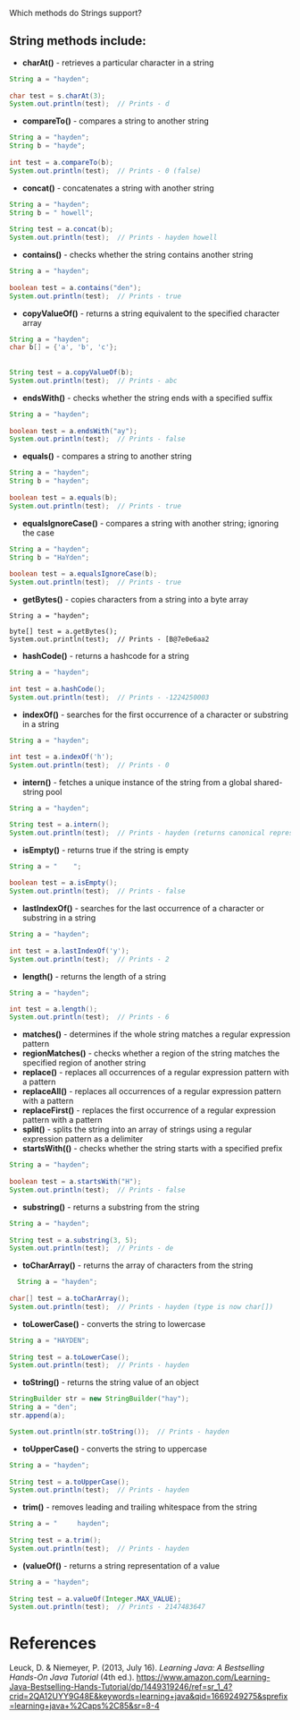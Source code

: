 Which methods do Strings support? 


## String methods include: 
- **charAt()** - retrieves a particular character in a string 
```java 
String a = "hayden";
  
char test = s.charAt(3);
System.out.println(test);  // Prints - d 
``` 
- **compareTo()** - compares a string to another string
```java 
String a = "hayden";
String b = "hayde";
  
int test = a.compareTo(b);
System.out.println(test);  // Prints - 0 (false) 
 ``` 

- **concat()** - concatenates a string with another string 
```java 
String a = "hayden";
String b = " howell";
  
String test = a.concat(b);
System.out.println(test);  // Prints - hayden howell
``` 

- **contains()** - checks whether the string contains another string 
```java 
String a = "hayden";
  
boolean test = a.contains("den");
System.out.println(test);  // Prints - true 
 ``` 
 
- **copyValueOf()** - returns a string equivalent to the specified character array  
```java 
String a = "hayden";
char b[] = {'a', 'b', 'c'};
  
  
String test = a.copyValueOf(b);
System.out.println(test);  // Prints - abc  
```          

- **endsWith()** - checks whether the string ends with a specified suffix 
```java 
String a = "hayden";
  
boolean test = a.endsWith("ay");
System.out.println(test);  // Prints - false 
 ``` 
 
- **equals()** - compares a string to another string 
```java 
String a = "hayden";
String b = "hayden";
  
boolean test = a.equals(b);
System.out.println(test);  // Prints - true  
``` 

- **equalsIgnoreCase()** - compares a string with another string; ignoring the case 
```java 
String a = "hayden";
String b = "HaYden";
  
boolean test = a.equalsIgnoreCase(b);
System.out.println(test);  // Prints - true
``` 

- **getBytes()** - copies characters from a string into a byte array 
``` 
String a = "hayden";
  
byte[] test = a.getBytes();
System.out.println(test);  // Prints - [B@7e0e6aa2 
``` 

- **hashCode()** - returns a hashcode for a string 
```java 
String a = "hayden";
  
int test = a.hashCode();
System.out.println(test);  // Prints - -1224250003 
``` 

- **indexOf()** - searches for the first occurrence of a character or substring in a string 
```java 
String a = "hayden";
  
int test = a.indexOf('h');
System.out.println(test);  // Prints - 0 
``` 

- **intern()** - fetches a unique instance of the string from a global shared-string pool 
```java 
String a = "hayden";

String test = a.intern();
System.out.println(test);  // Prints - hayden (returns canonical representation of a)
``` 

- **isEmpty()** - returns true if the string is empty 
```java 
String a = "    ";
  
boolean test = a.isEmpty();
System.out.println(test);  // Prints - false
``` 

- **lastIndexOf()** - searches for the last occurrence of a character or substring in a string 
```java 
String a = "hayden";
  
int test = a.lastIndexOf('y');
System.out.println(test);  // Prints - 2 
``` 

- **length()** - returns the length of a string 
```java 
String a = "hayden";

int test = a.length();
System.out.println(test);  // Prints - 6
``` 

- **matches()** - determines if the whole string matches a regular expression pattern 
- **regionMatches()** - checks whether a region of the string matches the specified region of another string 
- **replace()** - replaces all occurrences of a regular expression pattern with a pattern 
- **replaceAll()** - replaces all occurrences of a regular expression pattern with a pattern 
- **replaceFirst()** - replaces the first occurrence of a regular expression pattern with a pattern 
- **split()** - splits the string into an array of strings using a regular expression pattern as a delimiter 
- **startsWith(()** - checks whether the string starts with a specified prefix 
```java 
String a = "hayden";
  
boolean test = a.startsWith("H");
System.out.println(test);  // Prints - false
``` 
- **substring()** - returns a substring from the string 
```java 
String a = "hayden";
  
String test = a.substring(3, 5);
System.out.println(test);  // Prints - de  
``` 

- **toCharArray()** - returns the array of characters from the string 
```java 
  String a = "hayden";
          
char[] test = a.toCharArray();
System.out.println(test);  // Prints - hayden (type is now char[])
``` 

- **toLowerCase()** - converts the string to lowercase 
```java 
String a = "HAYDEN";
  
String test = a.toLowerCase();
System.out.println(test);  // Prints - hayden 
 ``` 
 
- **toString()** - returns the string value of an object 
```java 
StringBuilder str = new StringBuilder("hay");
String a = "den";
str.append(a);

System.out.println(str.toString());  // Prints - hayden
``` 

- **toUpperCase()** - converts the string to uppercase 
```java 
String a = "hayden";
  
String test = a.toUpperCase();
System.out.println(test);  // Prints - hayden
``` 

- **trim()** - removes leading and trailing whitespace from the string 
```java 
String a = "     hayden";
  
String test = a.trim();
System.out.println(test);  // Prints - hayden
``` 

- **(valueOf()** - returns a string representation of a value 
```java 
String a = "hayden";
  
String test = a.valueOf(Integer.MAX_VALUE);
System.out.println(test);  // Prints - 2147483647 
``` 


# References 
Leuck, D. & Niemeyer, P. (2013, July 16). *Learning Java: A Bestselling Hands-On Java Tutorial* (4th ed.). <https://www.amazon.com/Learning-Java-Bestselling-Hands-Tutorial/dp/1449319246/ref=sr_1_4?crid=2QA12UYY9G48E&keywords=learning+java&qid=1669249275&sprefix=learning+java+%2Caps%2C85&sr=8-4> 



